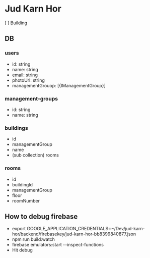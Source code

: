 # Jud Karn Hor
[ ] Building

## DB

### users
- id: string
- name: string
- email: string
- photoUrl: string
- managementGrouop: [{IManagementGroup}]

### management-groups
- id: string
- name: string

### buildings
- id
- managementGroup
- name
- (sub collection) rooms

### rooms
- id
- buildingId
- managementGroup
- floor
- roomNumber

## How to debug firebase
- export GOOGLE_APPLICATION_CREDENTIALS=~/Dev/jud-karn-hor/backend/firebasekey/jud-karn-hor-bb8399840877.json 
- npm run build:watch
- firebase emulators:start --inspect-functions
- Hit debug